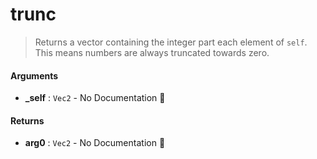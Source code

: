 # trunc

>  Returns a vector containing the integer part each element of `self`. This means numbers are
>  always truncated towards zero.

#### Arguments

- **\_self** : `Vec2` \- No Documentation 🚧

#### Returns

- **arg0** : `Vec2` \- No Documentation 🚧